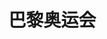 # 巴黎奥运会

<ImgView title="巴黎奥运会" url="https://cdn.z.wiki/autoupload/20240809/Gn6z/828X790/image.png" />




